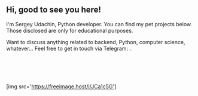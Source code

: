 ## Hi, good to see you here!

I'm Sergey Udachin, Python developer. 
You can find my pet projects below. Those disclosed are only for educational purposes.

Want to discuss anything related to backend, Python, computer science, whatever...
Feel free to get in touch via Telegram: [<img width=2%  src='https://cdn.simpleicons.org/telegram' alt='@grandpraline'>](https://t.me/grandpraline)

[img src='https://freeimage.host/i/JCa1c5G']
